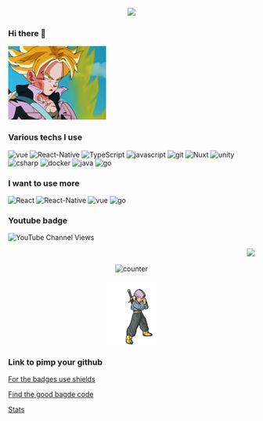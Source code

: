    
<p align="center">  
  
   
  <img src="https://github-readme-stats.vercel.app/api?username=sortidocorps&show_icons=true&theme=tokyonight" />
   
</p>

### Hi there 👋

<img hight="100" width="200" src="c50ee041bc3f38cdaa8b31784de3e054.gif" />

<h3>Various techs I use</h3>
<p>
  
  <img alt="vue" src="https://img.shields.io/badge/-Vue-4fc08d?logo=Vue.js&logoColor=white" />  
  <img alt="React-Native" src="https://img.shields.io/badge/-React--Native-45b8d8?logo=react&logoColor=white" />
  <img alt="TypeScript" src="https://img.shields.io/badge/-TypeScript-007ACC?logo=typescript&logoColor=white" />
  <img alt="javascript" src="https://img.shields.io/badge/-javascript-F7DF1E?logo=javascript&logoColor=white" />
  <img alt="git" src="https://img.shields.io/badge/-Git-F05032?logo=git&logoColor=white" />
  <img alt="Nuxt" src="https://img.shields.io/badge/-NuxtJs-00DC82?logo=nuxt.js&logoColor=white" />
  
  <img alt="unity" src="https://img.shields.io/badge/-Unity-FFFFFF?logo=unity&logoColor=white" />
  
  <img alt="csharp" src="https://img.shields.io/badge/-c-239120?logo=csharp&logoColor=white" />
  <img alt="docker" src="https://img.shields.io/badge/-docker-2496ED?logo=docker&logoColor=white" />
  <img alt="java" src="https://img.shields.io/badge/-java-007396?logo=java&logoColor=white" />
  
  <img alt="go" src="https://img.shields.io/badge/-go-00ADD8?logo=go&logoColor=white" />
  
  
  
  
  
</p>


<h3>I want to use more</h3>

<p>
  
  
  
 <img alt="React" src="https://img.shields.io/badge/-ReactJs-61DAFB?logo=react&logoColor=white&logoWidth=30" />
 <img alt="React-Native" src="https://img.shields.io/badge/-React--Native-45b8d8?logo=react&logoColor=white" />
 <img alt="vue" src="https://img.shields.io/badge/-Vue-4fc08d?logo=Vue.js&logoColor=white" />  
 <img alt="go" src="https://img.shields.io/badge/-go-00ADD8?logo=go&logoColor=white" />
  
  
  </p>


<h3>Youtube badge</h3>
<p>
  <img alt="YouTube Channel Views" src="https://img.shields.io/youtube/channel/views/UC1FyDvc6BG9ph4ExhTOCIDQ?style=social" /> 
</p>



                                

 <p align="right" >  
  <img  src="https://github-readme-stats.vercel.app/api/top-langs/?username=sortidocorps&langs_count=8&theme=tokyonight" />
  </p>
  
 <p align="center" > 
  <img alt="counter" src="https://profile-counter.glitch.me/sortidocorps/count.svg" />
 </p> 
  
  <p align="center" > 
    <img hight="50" width="100" alt="counter" src="superdbz-superdragonballz.gif" />
 </p>   


### Link to pimp your github

[For the badges use shields](https://shields.io/)

[Find the good bagde code](https://simpleicons.org/)

[Stats](https://github.com/anuraghazra/github-readme-stats)
